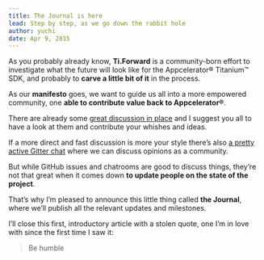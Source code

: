 ```yaml
---
title: The Journal is here
lead: Step by step, as we go down the rabbit hole
author: yuchi
date: Apr 9, 2015
---
```


As you probably already know, **Ti.Forward** is a community-born effort to
investigate what the future will look like for the Appcelerator® Titanium™ SDK,
and probably to **carve a little bit of it** in the process.

As our **manifesto** goes, we want to guide us all into a more empowered
community, one **able to contribute value back to Appcelerator®**.

There are already some [great discussion in place][discuss] and I suggest you
all to have a look at them and contribute your whishes and ideas.

[discuss]: https://github.com/TiForward/discuss/issues

If a more direct and fast discussion is more your style there’s also [a
pretty active Gitter chat][gitter] where we can discuss opinions as a
community.

[gitter]: https://gitter.im/TiForward/tiforward.github.io

But while GitHub issues and chatrooms are good to discuss things, they’re not
that great when it comes down **to update people on the state of the project**.

That’s why I’m pleased to announce this little thing called **the Journal**,
where we’ll publish all the relevant updates and milestones.

I’ll close this first, introductory article with a stolen quote, one I’m in
love with since the first time I saw it:

> Be humble
